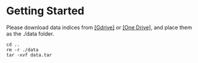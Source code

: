 # Getting Started



Please download data indices from [[Gdrive]](https://drive.google.com/file/d/1fVwdDvXNbH8uuq_pHD_o5HI7yqeuz0yS/view?usp=sharing) or [[One Drive]](https://uofr-my.sharepoint.com/:f:/g/personal/zyang39_ur_rochester_edu/???), and place them as the ./data folder.

```
cd ..
rm -r ./data
tar -xvf data.tar
```
